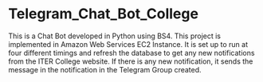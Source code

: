 # Telegram_Chat_Bot_College
This is a Chat Bot developed in Python using BS4. This project is implemented in Amazon Web Services EC2 Instance. It is set up to run at four different timings and refresh the database to get any new notifications from the ITER College website. If there is any new notification, it sends the message in the notification in the Telegram Group created.
